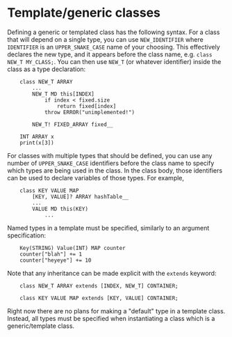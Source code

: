# Template/generic classes

Defining a generic or templated class has the following syntax.
For a class that will depend on a single type, you can use 
`NEW_IDENTIFIER` where `IDENTIFIER` is an `UPPER_SNAKE_CASE`
name of your choosing.  This effectively declares the new
type, and it appears before the class name, e.g. `class NEW_T MY_CLASS;`.
You can then use `NEW_T` (or whatever identifier) inside the class
as a type declaration:

```
    class NEW_T ARRAY
        ...
        NEW_T MD this[INDEX]
            if index < fixed.size
                return fixed[index]
            throw ERROR("unimplemented!")

        NEW_T! FIXED_ARRAY fixed__

    INT ARRAY x
    print(x[3])
```

For classes with multiple types that should be defined, you can
use any number of `UPPER_SNAKE_CASE` identifiers before the class name
to specify which types are being used in the class.  In the class
body, those identifiers can be used to declare variables of those types.
For example,

```
    class KEY VALUE MAP
        [KEY, VALUE]? ARRAY hashTable__
        ...
        VALUE MD this(KEY)
            ...
```

Named types in a template must be specified, similarly to an
argument specification:

```
    Key(STRING) Value(INT) MAP counter
    counter["blah"] += 1
    counter["heyeye"] += 10
```

Note that any inheritance can be made explicit with the `extends` keyword:

```
    class NEW_T ARRAY extends [INDEX, NEW_T] CONTAINER;

    class KEY VALUE MAP extends [KEY, VALUE] CONTAINER;
```

Right now there are no plans for making a "default" type
in a template class.  Instead, all types must be specified when
instantiating a class which is a generic/template class.
